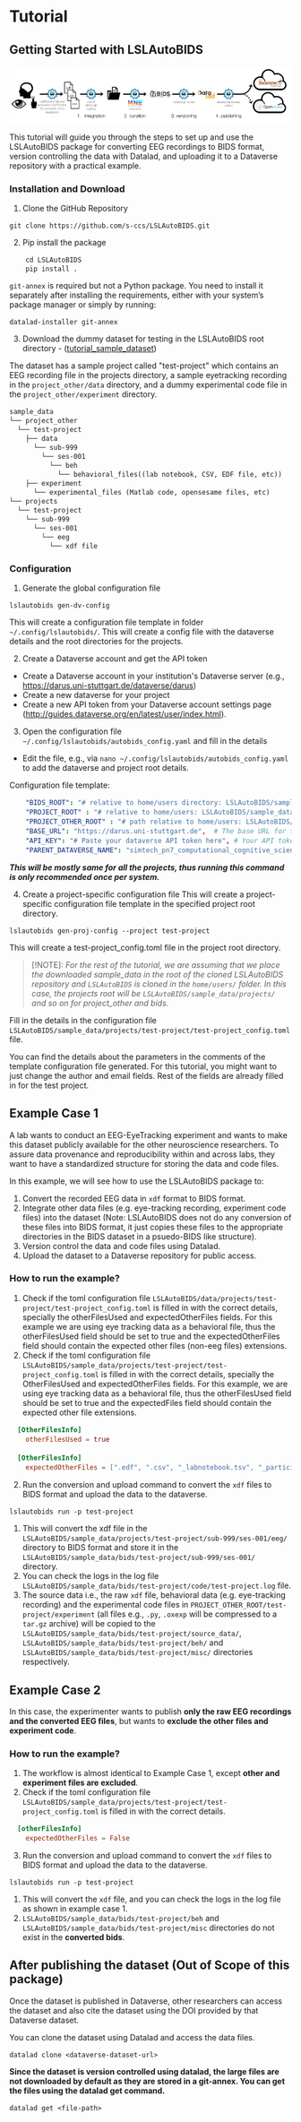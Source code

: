 # Tutorial 
## Getting Started with LSLAutoBIDS

![](images/2025-09-12_lsl-flowchart.png)

This tutorial will guide you through the steps to set up and use the LSLAutoBIDS package for converting EEG recordings to BIDS format, version controlling the data with Datalad, and uploading it to a Dataverse repository with a practical example.

### Installation and Download
1. Clone the GitHub Repository
```
git clone https://github.com/s-ccs/LSLAutoBIDS.git
```
2. Pip install the package
```
    cd LSLAutoBIDS
    pip install .
```
  `git-annex` is required but not a Python package. You need to install it separately after installing the requirements, either with your system’s package manager or simply by running:
```
datalad-installer git-annex
```

3. Download the dummy dataset for testing in the LSLAutoBIDS root directory - ([tutorial_sample_dataset](https://files.de-1.osf.io/v1/resources/wz7g9/providers/osfstorage/68c3c636e33eca3b0feffa2c/?zip=))

The dataset has a sample project called "test-project" which contains an EEG recording file in the projects directory, a sample eyetracking recording in the `project_other/data` directory, and a dummy experimental code file in the `project_other/experiment` directory.
```
sample_data
└── project_other
  └── test-project
    ├── data
      └── sub-999
        └── ses-001
          └── beh
            └── behavioral_files((lab notebook, CSV, EDF file, etc))            
    ├── experiment
      └── experimental_files (Matlab code, opensesame files, etc)
└── projects
  └── test-project
    └── sub-999
      └── ses-001
        └── eeg
          └── xdf file
```

### Configuration
1. Generate the global configuration file
```
lslautobids gen-dv-config
```
This will create a configuration file template in folder `~/.config/lslautobids/`. This will create a config file with the dataverse details and the root directories for the projects.

2. Create a Dataverse account and get the API token
- Create a Dataverse account in your institution's Dataverse server (e.g., https://darus.uni-stuttgart.de/dataverse/darus)
- Create a new dataverse for your project
- Create a new API token from your Dataverse account settings page (http://guides.dataverse.org/en/latest/user/index.html).

3. Open the configuration file `~/.config/lslautobids/autobids_config.yaml` and fill in the details
- Edit the file, e.g., via `nano ~/.config/lslautobids/autobids_config.yaml` to add the dataverse and project root details.

Configuration file template:
```yaml
    "BIDS_ROOT": "# relative to home/users directory: LSLAutoBIDS/sample_data/bids/",       
    "PROJECT_ROOT" : "# relative to home/users: LSLAutoBIDS/sample_data/projects/", 
    "PROJECT_OTHER_ROOT" : "# path relative to home/users: LSLAutoBIDS/sample_data/project_other/", 
    "BASE_URL": "https://darus.uni-stuttgart.de",  # The base URL for the service.
    "API_KEY": "# Paste your dataverse API token here", # Your API token for authentication.
    "PARENT_DATAVERSE_NAME": "simtech_pn7_computational_cognitive_science" # The name of the dataverse to which datasets will be uploaded. When you in the dataverses page , you can see this name in the URL after 'dataverse/'.
```
***This will be mostly same for all the projects, thus running this command is only recommended once per system.***

4. Create a project-specific configuration file
This will create a project-specific configuration file template in the specified project root directory.

```
lslautobids gen-proj-config --project test-project
```

This will create a test-project_config.toml file in the project root directory. 

> [!NOTE]: _For the rest of the tutorial, we are assuming that we place the downloaded sample_data in the root of the cloned LSLAutoBIDS repository and `LSLAutoBIDS` is cloned in the `home/users/` folder. In this case, the projects root will be `LSLAutoBIDS/sample_data/projects/` and so on for project_other and bids._


Fill in the details in the configuration file `LSLAutoBIDS/sample_data/projects/test-project/test-project_config.toml` file.

You can find the details about the parameters in the comments of the template configuration file generated. For this tutorial, you might want to just change the author and email fields. Rest of the fields are already filled in for the test project.

## Example Case 1

A lab wants to conduct an EEG-EyeTracking experiment and wants to make this dataset publicly available for the other neuroscience researchers. To assure data provenance and reproducibility within and across labs, they want to have a standardized structure for storing the data and code files. 

In this example, we will see how to use the LSLAutoBIDS package to:
1. Convert the recorded EEG data in `xdf` format to BIDS format.
2. Integrate other data files (e.g. eye-tracking recording, experiment code files) into the dataset (Note: LSLAutoBIDS does not do any conversion of these files into BIDS format, it just copies these files to the appropriate directories in the BIDS dataset in a psuedo-BIDS like structure).
3. Version control the data and code files using Datalad.
4. Upload the dataset to a Dataverse repository for public access.

### How to run the example?

1. Check if the toml configuration file `LSLAutoBIDS/data/projects/test-project/test-project_config.toml` is filled in with the correct details, specially the otherFilesUsed and expectedOtherFiles fields. For this example we are using eye tracking data as a behavioral file, thus the otherFilesUsed field should be set to true and the expectedOtherFiles field should contain the expected other files (non-eeg files) extensions.
1. Check if the toml configuration file `LSLAutoBIDS/sample_data/projects/test-project/test-project_config.toml` is filled in with the correct details, specially the OtherFilesUsed and expectedOtherFiles fields. For this example, we are using eye tracking data as a behavioral file, thus the otherFilesUsed field should be set to true and the expectedFiles field should contain the expected other file extensions.
```toml
  [OtherFilesInfo]
    otherFilesUsed = true

  [OtherFilesInfo]
    expectedOtherFiles = [".edf", ".csv", "_labnotebook.tsv", "_participantform.tsv"]
```
2. Run the conversion and upload command to convert the `xdf` files to BIDS format and upload the data to the dataverse.
```
lslautobids run -p test-project
```

  1. This will convert the xdf file in the `LSLAutoBIDS/sample_data/projects/test-project/sub-999/ses-001/eeg/` directory to BIDS format and store it in the `LSLAutoBIDS/sample_data/bids/test-project/sub-999/ses-001/` directory. 
  2. You can check the logs in the log file `LSLAutoBIDS/sample_data/bids/test-project/code/test-project.log` file. 
  3. The source data i.e., the raw `xdf` file, behavioral data (e.g. eye-tracking recording) and the experimental code files in `PROJECT_OTHER_ROOT/test-project/experiment` (all files e.g., `.py`, `.oxexp` will be compressed to a `tar.gz` archive) will be copied to the `LSLAutoBIDS/sample_data/bids/test-project/source_data/`, `LSLAutoBIDS/sample_data/bids/test-project/beh/` and `LSLAutoBIDS/sample_data/bids/test-project/misc/` directories respectively.

## Example Case 2
In this case, the experimenter wants to publish **only the raw EEG recordings and the converted EEG files**, but wants to **exclude the other files and experiment code**.

### How to run the example?
1. The workflow is almost identical to Example Case 1, except **other and experiment files are excluded**.
2. Check if the toml configuration file `LSLAutoBIDS/sample_data/projects/test-project/test-project_config.toml` is filled in with the correct details.

```toml
  [otherFilesInfo]
    expectedOtherFiles = False
```
3. Run the conversion and upload command to convert the `xdf` files to BIDS format and upload the data to the dataverse.
```
lslautobids run -p test-project
```
  1. This will convert the `xdf` file, and you can check the logs in the log file as shown in example case 1.
  2. `LSLAutoBIDS/sample_data/bids/test-project/beh` and `LSLAutoBIDS/sample_data/bids/test-project/misc` directories do not exist in the **converted bids**. 



## After publishing the dataset (Out of Scope of this package)

Once the dataset is published in Dataverse, other researchers can access the dataset and also cite the dataset using the DOI provided by that Dataverse dataset.

You can clone the dataset using Datalad and access the data files.

```
datalad clone <dataverse-dataset-url>
```

__Since the dataset is version controlled using datalad, the large files are not downloaded by default as they are stored in a git-annex. You can get the files using the datalad get command.__

```
datalad get <file-path>
```
